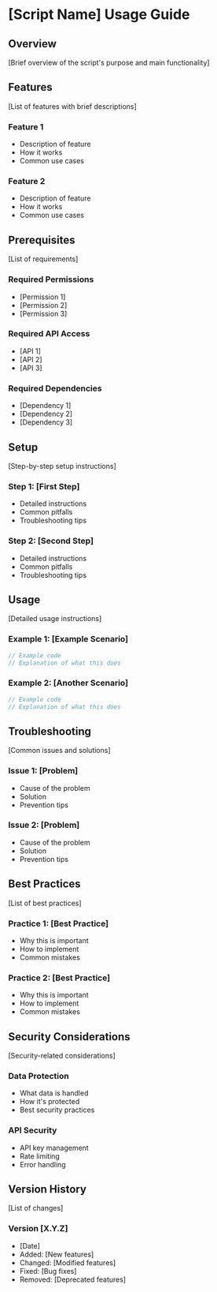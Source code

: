 
# [Script Name] Usage Guide

## Overview

[Brief overview of the script's purpose and main functionality]

## Features

[List of features with brief descriptions]

### Feature 1
- Description of feature
- How it works
- Common use cases

### Feature 2
- Description of feature
- How it works
- Common use cases

## Prerequisites

[List of requirements]

### Required Permissions
- [Permission 1]
- [Permission 2]
- [Permission 3]

### Required API Access
- [API 1]
- [API 2]
- [API 3]

### Required Dependencies
- [Dependency 1]
- [Dependency 2]
- [Dependency 3]

## Setup

[Step-by-step setup instructions]

### Step 1: [First Step]
- Detailed instructions
- Common pitfalls
- Troubleshooting tips

### Step 2: [Second Step]
- Detailed instructions
- Common pitfalls
- Troubleshooting tips

## Usage

[Detailed usage instructions]

### Example 1: [Example Scenario]
```javascript
// Example code
// Explanation of what this does
```

### Example 2: [Another Scenario]
```javascript
// Example code
// Explanation of what this does
```

## Troubleshooting

[Common issues and solutions]

### Issue 1: [Problem]
- Cause of the problem
- Solution
- Prevention tips

### Issue 2: [Problem]
- Cause of the problem
- Solution
- Prevention tips

## Best Practices

[List of best practices]

### Practice 1: [Best Practice]
- Why this is important
- How to implement
- Common mistakes

### Practice 2: [Best Practice]
- Why this is important
- How to implement
- Common mistakes

## Security Considerations

[Security-related considerations]

### Data Protection
- What data is handled
- How it's protected
- Best security practices

### API Security
- API key management
- Rate limiting
- Error handling

## Version History

[List of changes]

### Version [X.Y.Z]
- [Date]
- Added: [New features]
- Changed: [Modified features]
- Fixed: [Bug fixes]
- Removed: [Deprecated features]
